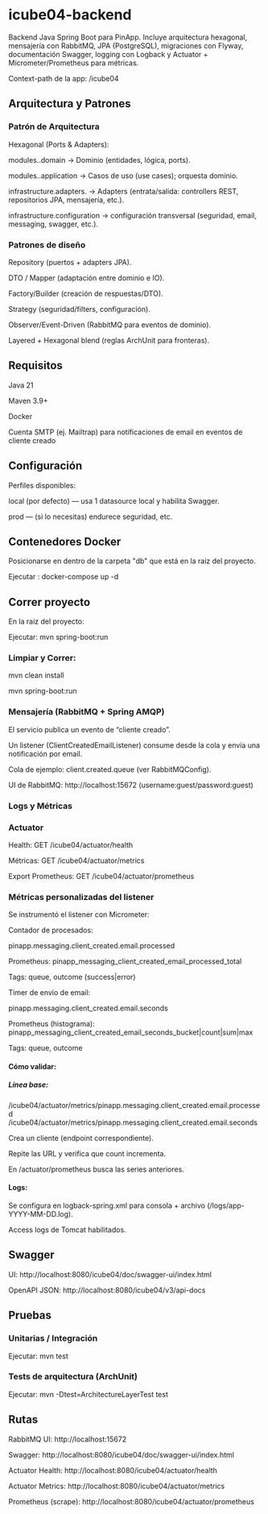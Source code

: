 # icube04-backend
Backend Java Spring Boot para PinApp.
Incluye arquitectura hexagonal, mensajería con RabbitMQ, JPA (PostgreSQL), migraciones con Flyway, documentación Swagger, logging con Logback y Actuator + Micrometer/Prometheus para métricas.

Context-path de la app: /icube04


## Arquitectura y Patrones
### Patrón de Arquitectura

Hexagonal (Ports & Adapters):

modules.<mod>.domain → Dominio (entidades, lógica, ports).

modules.<mod>.application → Casos de uso (use cases); orquesta dominio.

infrastructure.adapters.<mod> → Adapters (entrata/salida: controllers REST, repositorios JPA, mensajería, etc.).

infrastructure.configuration → configuración transversal (seguridad, email, messaging, swagger, etc.).

### Patrones de diseño
Repository (puertos + adapters JPA).

DTO / Mapper (adaptación entre dominio e IO).

Factory/Builder (creación de respuestas/DTO).

Strategy (seguridad/filters, configuración).

Observer/Event-Driven (RabbitMQ para eventos de dominio).

Layered + Hexagonal blend (reglas ArchUnit para fronteras).


## Requisitos

Java 21

Maven 3.9+

Docker

Cuenta SMTP (ej. Mailtrap) para notificaciones de email en eventos de cliente creado


## Configuración

Perfiles disponibles:

local (por defecto) — usa 1 datasource local y habilita Swagger.

prod — (si lo necesitas) endurece seguridad, etc.

## Contenedores Docker

Posicionarse en dentro de la carpeta "db" que está en la raiz del proyecto.

Ejecutar : docker-compose up -d




## Correr proyecto

En la raiz del proyecto:

Ejecutar: mvn spring-boot:run

### Limpiar y Correr:

mvn clean install

mvn spring-boot:run


### Mensajería (RabbitMQ + Spring AMQP)

El servicio publica un evento de “cliente creado”.

Un listener (ClientCreatedEmailListener) consume desde la cola y envía una notificación por email.

Cola de ejemplo: client.created.queue (ver RabbitMQConfig).

UI de RabbitMQ: http://localhost:15672 (username:guest/password:guest)



### Logs y Métricas

### Actuator

Health: GET /icube04/actuator/health

Métricas: GET /icube04/actuator/metrics

Export Prometheus: GET /icube04/actuator/prometheus


### Métricas personalizadas del listener

Se instrumentó el listener con Micrometer:

Contador de procesados:

pinapp.messaging.client_created.email.processed

Prometheus: pinapp_messaging_client_created_email_processed_total

Tags: queue, outcome (success|error)

Timer de envío de email:

pinapp.messaging.client_created.email.seconds

Prometheus (histograma):
pinapp_messaging_client_created_email_seconds_bucket|count|sum|max

Tags: queue, outcome


#### Cómo validar:

##### Línea base:

/icube04/actuator/metrics/pinapp.messaging.client_created.email.processed
/icube04/actuator/metrics/pinapp.messaging.client_created.email.seconds


Crea un cliente (endpoint correspondiente).

Repite las URL y verifica que count incrementa.

En /actuator/prometheus busca las series anteriores.

#### Logs:

Se configura en logback-spring.xml para consola + archivo (/logs/app-YYYY-MM-DD.log).

Access logs de Tomcat habilitados.



## Swagger

UI: http://localhost:8080/icube04/doc/swagger-ui/index.html

OpenAPI JSON: http://localhost:8080/icube04/v3/api-docs


## Pruebas
### Unitarias / Integración

Ejecutar: mvn test

### Tests de arquitectura (ArchUnit)

Ejecutar: mvn -Dtest=ArchitectureLayerTest test


## Rutas

RabbitMQ UI: http://localhost:15672

Swagger: http://localhost:8080/icube04/doc/swagger-ui/index.html

Actuator Health: http://localhost:8080/icube04/actuator/health

Actuator Metrics: http://localhost:8080/icube04/actuator/metrics

Prometheus (scrape): http://localhost:8080/icube04/actuator/prometheus
